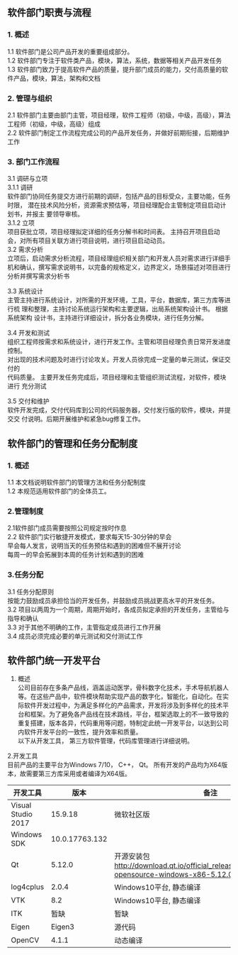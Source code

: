 ## 软件部门职责与流程  

### 1. 概述  
1.1 软件部门是公司产品开发的重要组成部分。   
1.2 软件部门专注于软件类产品，模块，算法，系统，数据等相关产品开发任务  
1.3 软件部门致力于提高软件产品的质量，提升部门成员的能力，交付高质量的软件产品，模块，算法，架构和文档  
  
  
### 2. 管理与组织  
2.1 软件部门主要由部门主管，项目经理，软件工程师（初级，中级，高级），算法工程师（初级，中级，高级）组成  
2.2 软件部门制定工作流程完成公司的产品开发任务，并做好前期衔接，后期维护工作  
  
### 3. 部门工作流程  
3.1 调研与立项  
3.1.1 调研  
软件部门协同任务提交方进行前期的调研，包括产品的目标受众，主要功能，任务时限，	潜在技术风险分析，资源需求预估等，项目经理配合主管制定项目启动计划书，并报主	要领导审核。  
3.1.2 立项  
项目获批立项，项目经理拟定详细的任务分解书和时间表。 主持召开项目启动会，对所有项目关联方进行项目说明，进行项目启动动员。  
3.2 需求分析  
立项后，启动需求分析流程，项目经理组织相关部门和开发人员对需求进行详细手机和确认，撰写需求说明书，以完备的规格定义，边界定义，场景描述对项目进行分析并撰写需求分析书  
  
  
3.3 系统设计  
主管主持进行系统设计，对所需的开发环境，工具，平台，数据库，第三方库等进行梳	理和整理，主持讨论系统运行架构和主要逻辑，出局系统架构设计书。 根据系统架构	设计书，主持进行详细设计，拆分各业务模块，进行任务分解。  
  
3.4 开发和测试  
组织工程师按需求和系统设计，进行开发工作。主管和项目经理负责日常开发进度控制。  
对出现的技术问题及时进行讨论攻关。开发人员徐完成一定量的单元测试，保证交付的  
代码质量。 主要开发任务完成后，项目经理和主管组织测试流程，对软件，模块进行	充分测试  
  
3.5 交付和维护  
软件开发完成，交付代码库到公司的代码服务器，交付发行版的软件，模块，并提交交	付说明。后期开展维护和紧急bug修复工作。  


## 软件部门的管理和任务分配制度  
  
### 1. 概述  
 1.1 本文档说明软件部门的管理方法和任务分配制度    
 1.2 本规范适用软件部门的全体员工。  

### 2.管理制度  
 2.1软件部门成员需要按照公司规定按时作息  
 2.2 软件部门实行敏捷开发模式，要求每天15-30分钟的早会  
        早会每人发言，说明当天的任务预估和遇到的困难但不展开讨论  
        每周一的早会拓展到本周的任务计划和遇到的困难  

### 3.任务分配  
 3.1 任务分配原则  
    按能力鼓励成员承担恰当的开发任务，并鼓励成员挑战更高水平的开发任务。  
 3.2 项目以两周为一个周期，周期开始时，各成员拟定承担的开发任务，主管给与指导和确认  
 3.3 对于其他不明确的工作，主管指定成员进行工作开展  
 3.4 成员必须完成必要的单元测试和交付测试工作  
  
  
##  软件部门统一开发平台  

1. 概述  
公司目前存在多条产品线，涵盖运动医学，骨科数字化技术，手术导航机器人等。在这些产品中，软件模块帮助实现产品的数字化，智能化，自动化。在实际软件开发过程中，为满足多样化的产品需求，开发将涉及到多样化的技术平台和框架。为了避免各产品线在技术路线，平台，框架选取上的不一致导致的重复搭建，版本各异，代码重用等问题，特制定此统一开发平台，以达到公司内软件开发平台的一致性，提升效率和质量。  
以下从开发工具， 第三方软件管理，代码库管理进行详细说明。  

2.开发工具  
目前产品的主要平台为Windows 7/10， C++， Qt。 所有开发的产品均为X64版本，故需要第三方库采用或者编译为X64版。  
  
|开发工具 |	版本 |	备注 |
| --- | --- | --- |
|Visual Studio 2017 |	15.9.18 |	微软社区版|
|Windows SDK |	10.0.17763.132	|  |
|Qt	| 5.12.0 | 开源安装包 http://download.qt.io/official_releases/qt/5.12/5.12.0/qt-opensource-windows-x86-5.12.0.exe |
| log4cplus |	2.0.4 |	Windows10平台, 静态编译 |
| VTK | 	8.2 | 	Windows10平台, 静态编译 |
| ITK	| 暂缺	| 暂缺 | 
| Eigen | 	Eigen3 | 	源代码 |
| OpenCV |	4.1.1 |	动态编译 |
